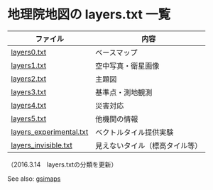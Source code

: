 # 地理院地図の layers.txt 一覧
|ファイル|内容|
|---|----|
|[layers0.txt](https://github.com/gsi-cyberjapan/gsimaps/blob/gh-pages/layers_txt/layers0.txt)|ベースマップ|
|[layers1.txt](https://github.com/gsi-cyberjapan/gsimaps/blob/gh-pages/layers_txt/layers1.txt)|空中写真・衛星画像|
|[layers2.txt](https://github.com/gsi-cyberjapan/gsimaps/blob/gh-pages/layers_txt/layers2.txt)|主題図|
|[layers3.txt](https://github.com/gsi-cyberjapan/gsimaps/blob/gh-pages/layers_txt/layers3.txt)|基準点・測地観測|
|[layers4.txt](https://github.com/gsi-cyberjapan/gsimaps/blob/gh-pages/layers_txt/layers4.txt)|災害対応|
|[layers5.txt](https://github.com/gsi-cyberjapan/gsimaps/blob/gh-pages/layers_txt/layers5.txt)|他機関の情報|
|[layers_experimental.txt](https://github.com/gsi-cyberjapan/gsimaps/blob/gh-pages/layers_txt/layers_experimental.txt)|ベクトルタイル提供実験|
|[layers_invisible.txt](https://github.com/gsi-cyberjapan/gsimaps/blob/gh-pages/layers_txt/layers_invisible.txt)|見えないタイル（標高タイル等）|

（2016.3.14　layers.txtの分類を更新）

See also: [gsimaps](https://github.com/gsi-cyberjapan/gsimaps/tree/gh-pages/layers_txt)
